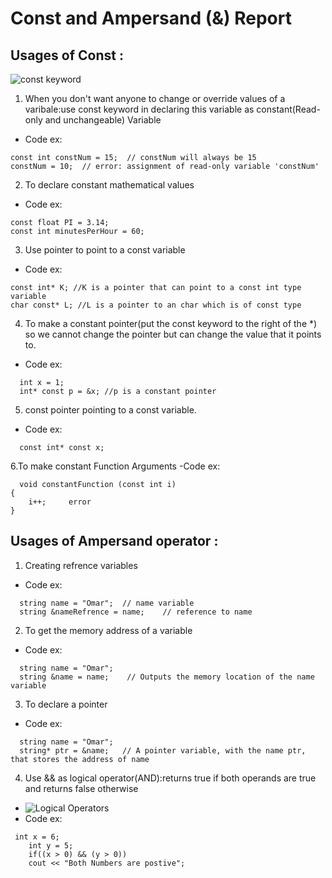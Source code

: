 # Const and Ampersand (&) Report 
## Usages of Const :
![const keyword](https://media.geeksforgeeks.org/wp-content/cdn-uploads/Constants-in-C.png)
1. When you don't want anyone to change or override values of a varibale:use const keyword in declaring this variable as constant(Read-only and unchangeable) Variable
- Code ex:
```
const int constNum = 15;  // constNum will always be 15
constNum = 10;  // error: assignment of read-only variable 'constNum'
```
2. To declare constant mathematical values
- Code ex:
```
const float PI = 3.14;
const int minutesPerHour = 60;
```
3. Use pointer to point to a const variable
- Code ex:
```
const int* K; //K is a pointer that can point to a const int type variable
char const* L; //L is a pointer to an char which is of const type
```
4. To make a constant pointer(put the const keyword to the right of the *) so we cannot change the pointer but can change the value that it points to.
- Code ex:
```
  int x = 1;
  int* const p = &x; //p is a constant pointer
 ```
5. const pointer pointing to a const variable.
- Code ex:
```
  const int* const x;
 ```
6.To make constant Function Arguments
-Code ex:
```
  void constantFunction (const int i)
{
    i++;     error
}
 ```
## Usages of Ampersand operator : 
1. Creating refrence variables
- Code ex:
```
  string name = "Omar";  // name variable
  string &nameRefrence = name;    // reference to name
 ```
2. To get the memory address of a variable
- Code ex:
```
  string name = "Omar";  
  string &name = name;    // Outputs the memory location of the name variable
 ```
3. To declare a pointer
- Code ex:
```
  string name = "Omar";
  string* ptr = &name;   // A pointer variable, with the name ptr, that stores the address of name 
 ```
4. Use && as logical operator(AND):returns true if both operands are true and returns false otherwise
- ![Logical Operators](https://www.javascripttutorial.net/wp-content/uploads/2016/11/JavaScript-Logical-Operator.png)
- Code ex:
```
 int x = 6;
    int y = 5;
    if((x > 0) && (y > 0))
    cout << "Both Numbers are postive";
```